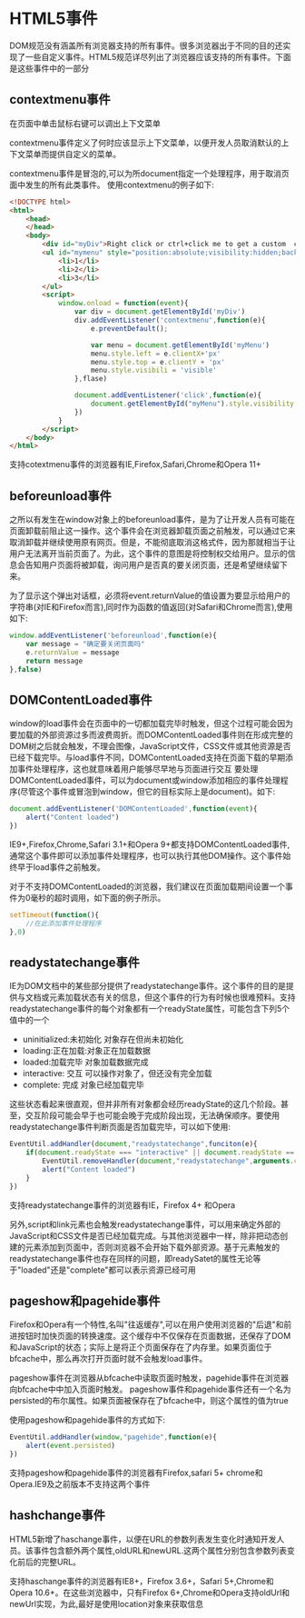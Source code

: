 # HTML5事件

DOM规范没有涵盖所有浏览器支持的所有事件。很多浏览器出于不同的目的还实现了一些自定义事件。HTML5规范详尽列出了浏览器应该支持的所有事件。下面是这些事件中的一部分

## contextmenu事件

在页面中单击鼠标右键可以调出上下文菜单

contextmenu事件定义了何时应该显示上下文菜单，以便开发人员取消默认的上下文菜单而提供自定义的菜单。

contextmenu事件是冒泡的,可以为所document指定一个处理程序，用于取消页面中发生的所有此类事件。
使用contextmenu的例子如下:

``` html
<!DOCTYPE html>
<html>
    <head>
    </head>
    <body>
        <div id="myDiv">Right click or ctrl+click me to get a custom  context menu</div>
        <ul id="mymenu" style="position:absolute;visibility:hidden;background-color:silver">
            <li>1</li>
            <li>2</li>
            <li>3</li>
        </ul>
        <script>
            window.onload = function(event){
                var div = document.getElementById('myDiv')
                div.addEventListener('contextmenu',function(e){
                    e.preventDefault();

                    var menu = document.getElementById('myMenu')
                    menu.style.left = e.clientX+'px'
                    menu.style.top = e.clientY + 'px'
                    menu.style.visibili = 'visible'
                },flase)

                document.addEventListener('click',function(e){
                    document.getElementById("myMenu").style.visibility = "hidden"
                })
            }
        </script>
    </body>
</html>
```

支持cotextmenu事件的浏览器有IE,Firefox,Safari,Chrome和Opera 11+

## beforeunload事件

之所以有发生在window对象上的beforeunload事件，是为了让开发人员有可能在页面卸载前阻止这一操作。这个事件会在浏览器卸载页面之前触发，可以通过它来取消卸载并继续使用原有网页。但是，不能彻底取消这格式件，因为那就相当于让用户无法离开当前页面了。为此，这个事件的意图是将控制权交给用户。显示的信息会告知用户页面将被卸载，询问用户是否真的要关闭页面，还是希望继续留下来。

为了显示这个弹出对话框，必须将event.returnValue的值设置为要显示给用户的字符串(对IE和Firefox而言),同时作为函数的值返回(对Safari和Chrome而言),使用如下:

``` JavaScript
window.addEventListener('beforeunload',function(e){
    var message = "确定要关闭页面吗"
    e.returnValue = message
    return message
},false)
```

## DOMContentLoaded事件

window的load事件会在页面中的一切都加载完毕时触发，但这个过程可能会因为要加载的外部资源过多而波费周折。而DOMContentLoaded事件则在形成完整的DOM树之后就会触发，不理会图像，JavaScript文件，CSS文件或其他资源是否已经下载完毕。与load事件不同，DOMContentLoaded支持在页面下载的早期添加事件处理程序，这也就意味着用户能够尽早地与页面进行交互
要处理DOMContentLoaded事件，可以为document或window添加相应的事件处理程序(尽管这个事件或冒泡到window，但它的目标实际上是document)。如下:

``` javascript
document.addEventListener('DOMContentLoaded',function(event){
    alert("Content loaded")
})
```

IE9+,Firefox,Chrome,Safari 3.1+和Opera 9+都支持DOMContentLoaded事件,通常这个事件即可以添加事件处理程序，也可以执行其他DOM操作。这个事件始终早于load事件之前触发。

对于不支持DOMContentLoaded的浏览器，我们建议在页面加载期间设置一个事件为0毫秒的超时调用，如下面的例子所示。

``` javascript
setTimeout(function(){
    //在此添加事件处理程序
},0)
```

## readystatechange事件

IE为DOM文档中的某些部分提供了readystatechange事件。这个事件的目的是提供与文档或元素加载状态有关的信息，但这个事件的行为有时候也很难预料。支持readystatechange事件的每个对象都有一个readyState属性，可能包含下列5个值中的一个

* uninitialized:未初始化 对象存在但尚未初始化
* loading:正在加载:对象正在加载数据
* loaded:加载完毕 对象加载数据完成
* interactive: 交互 可以操作对象了，但还没有完全加载
* complete: 完成 对象已经加载完毕

这些状态看起来很直观，但并非所有对象都会经历readyState的这几个阶段。甚至，交互阶段可能会早于也可能会晚于完成阶段出现，无法确保顺序。要使用readystatechange事件判断页面是否加载完毕，可以如下使用:

``` javascript
EventUtil.addHandler(document,"readystatechange",funciton(e){
    if(document.readyState === "interactive" || document.readyState == "complete"){
        EventUtil.removeHandler(document,"readystatechange",arguments.callee)
        alert("Content loaded")
    }
})
```

支持readystatechange事件的浏览器有IE，Firefox 4+ 和Opera

另外,script和link元素也会触发readystatechange事件，可以用来确定外部的JavaScript和CSS文件是否已经加载完成。与其他浏览器中一样，除非把动态创建的元素添加到页面中，否则浏览器不会开始下载外部资源。基于元素触发的readystatechange事件也存在同样的问题，即readySatet的属性无论等于"loaded"还是"complete"都可以表示资源已经可用

## pageshow和pagehide事件

Firefox和Opera有一个特性,名叫"往返缓存",可以在用户使用浏览器的"后退"和前进按钮时加快页面的转换速度。这个缓存中不仅保存在页面数据，还保存了DOM和JavaScript的状态；实际上是将正个页面保存在了内存里。如果页面位于bfcache中，那么再次打开页面时就不会触发load事件。

pageshow事件在浏览器从bfcache中读取页面时触发，pagehide事件在浏览器向bfcache中中加入页面时触发。
pageshow事件和pagehide事件还有一个名为persisted的布尔属性。如果页面被保存在了bfcache中，则这个属性的值为true

使用pageshow和pagehide事件的方式如下:

``` javascript
EventUtil.addHandler(window,"pagehide",function(e){
    alert(event.persisted)
})
```

支持pageshow和pagehide事件的浏览器有Firefox,safari 5+ chrome和Opera.IE9及之前版本不支持这两个事件

## hashchange事件

HTML5新增了haschange事件，以便在URL的参数列表发生变化时通知开发人员。该事件包含额外两个属性,oldURL和newURL.这两个属性分别包含参数列表变化前后的完整URL。

支持haschange事件的浏览器有IE8+，Firefox 3.6+，Safari 5+,Chrome和Opera 10.6+。在这些浏览器中，只有Firefox 6+,Chrome和Opera支持oldUrl和newUrl实现，为此,最好是使用location对象来获取信息